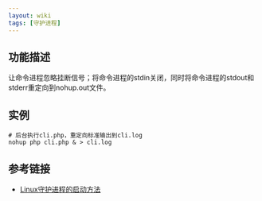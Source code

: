 ```yaml
---
layout: wiki
tags: [守护进程]
---
```


## 功能描述

让命令进程忽略挂断信号；将命令进程的stdin关闭，同时将命令进程的stdout和stderr重定向到nohup.out文件。

## 实例

```shell
# 后台执行cli.php，重定向标准输出到cli.log
nohup php cli.php & > cli.log
```

## 参考链接

* [Linux守护进程的启动方法](http://www.ruanyifeng.com/blog/2016/02/linux-daemon.html)